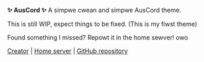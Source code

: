 **✨ AusCord ✨**
A simpwe cwean and simpwe AusCord theme.

This is still WIP, expect things to be fixed. (This is my fiwst theme)

Found something I missed? Repowt it in the home sewver! owo


[Creator](https://github.com/notaussie) | [Home server](https://guilded.gg/auscord) | [GitHub repository](https://github.com/auscord/guilded)[ ](https:example.com)